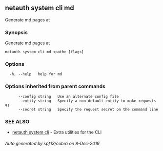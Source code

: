 ## netauth system cli md

Generate md pages at <path>

### Synopsis

Generate md pages at <path>

```
netauth system cli md <path> [flags]
```

### Options

```
  -h, --help   help for md
```

### Options inherited from parent commands

```
      --config string   Use an alternate config file
      --entity string   Specify a non-default entity to make requests as
      --secret string   Specify the request secret on the command line
```

### SEE ALSO

* [netauth system cli](netauth_system_cli.md)	 - Extra utilities for the CLI

###### Auto generated by spf13/cobra on 8-Dec-2019
